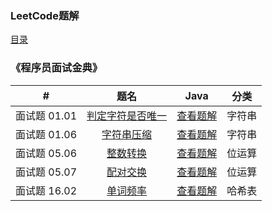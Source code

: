 ### LeetCode题解

[目录](/leetcode)

### 《程序员面试金典》

|      #       |                             题名                             |                Java                 |  分类  |
| :----------: | :----------------------------------------------------------: | :---------------------------------: | :----: |
| 面试题 01.01 | [判定字符是否唯一](https://leetcode-cn.com/problems/is-unique-lcci) |    [查看题解](1-1-is-unique.md)     | 字符串 |
| 面试题 01.06 | [字符串压缩](https://leetcode-cn.com/problems/compress-string-lcci/) | [查看题解](1-6-compress-string.md)  | 字符串 |
| 面试题 05.06 | [整数转换](https://leetcode-cn.com/problems/convert-integer-lcci/) | [查看题解](5-6-convert-integer.md)  | 位运算 |
| 面试题 05.07 | [配对交换](https://leetcode-cn.com/problems/exchange-lcci/)  |     [查看题解](5-7-exchange.md)     | 位运算 |
| 面试题 16.02 | [单词频率](https://leetcode-cn.com/problems/words-frequency-lcci/) | [查看题解](16-2-words-frequency.md) | 哈希表 |


